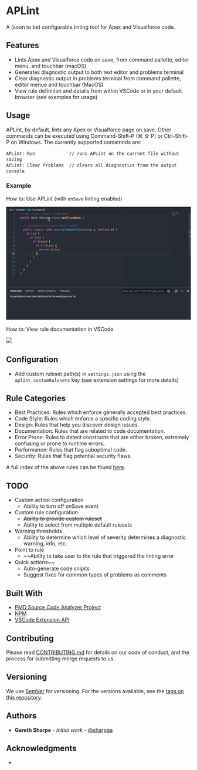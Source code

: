 # APLint

A (soon to be) configurable linting tool for Apex and Visualforce code.

## Features

* Lints Apex and Visualforce code on save, from command pallette, editor menu, and touchbar (macOS)
* Generates diagnostic output to both text editor and problems terminal
* Clear diagnostic output in problems terminal from command pallette, editor menue and touchbar (MacOS)
* View rule definition and details from within VSCode or in your default browser (see examples for usage)

## Usage

APLint, by default, lints any Apex or Visualforce page on save. Other commands can be executed using Command-Shift-P (⌘ ⇧ P) or Ctrl-Shift-P on Windows. The currently supported comamnds are:

```
APLint: Run             // runs APLint on the current file without saving
APLint: Clear Problems  // clears all diagnostics from the output console 
```

### Example

How to: Use APLint (with `onSave` linting enabled)

![](assets/howto.gif)

How to: View rule documentation in VSCode

![](assets/descriptions.gif)

## Configuration

* Add custom ruleset path(s) in `settings.json` using the `aplint.customRulesets` key (see extension settings for more details)

## Rule Categories

* Best Practices: Rules which enforce generally accepted best practices.
* Code Style: Rules which enforce a specific coding style.
* Design: Rules that help you discover design issues.
* Documentation: Rules that are related to code documentation.
* Error Prone: Rules to detect constructs that are either broken, extremely confusing or prone to runtime errors.
* Performance: Rules that flag suboptimal code.
* Security: Rules that flag potential security flaws.

A full index of the above rules can be found [here](https://pmd.github.io/pmd-6.15.0/pmd_rules_apex.html).

## TODO

* Custom action configuration
  * Ability to turn off onSave event
* Custom rule configuration
  * ~~Ability to provide custom ruleset~~
  * Ablity to select from multiple default rulesets
* Warning thresholds
  * Ability to determine which level of severity determines a diagnostic warning, info, etc.
* Point to rule
  * ~~Ability to take user to the rule that triggered the linting error
* Quick actions~~
  * Auto-generate code snipits
  * Suggest fixes for common types of problems as comments

## Built With

* [PMD Source Code Analyzer Project](https://github.com/pmd/pmd)
* [NPM](https://www.npmjs.com/)
* [VSCode Extension API](https://code.visualstudio.com/api)

## Contributing

Please read [CONTRIBUTING.md](CONTRIBUTING.md) for details on our code of conduct, and the process for submitting merge requests to us.

## Versioning

We use [SemVer](http://semver.org/) for versioning. For the versions available, see the [tags on this repository](https://git.platform.manulife.io/SFCore/sf-core-aplint/tags). 

## Authors

* **Gareth Sharpe** - *Initial work* - [@sharpga](https://linkedin.com/in/garethsharpe)

## Acknowledgments

* 
